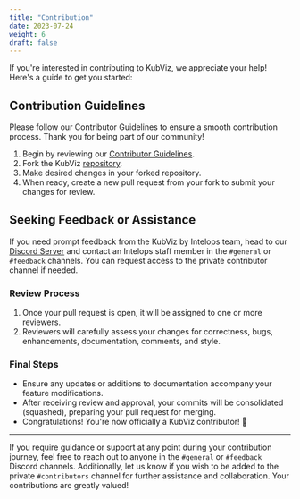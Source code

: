 ```yaml
---
title: "Contribution"
date: 2023-07-24
weight: 6
draft: false
---
```


If you're interested in contributing to KubViz, we appreciate your help! Here's a guide to get you started:

## Contribution Guidelines

Please follow our Contributor Guidelines to ensure a smooth contribution process. Thank you for being part of our community!

1. Begin by reviewing our [Contributor Guidelines](https://github.com/intelops/kubviz/blob/main/docs/CONTRIBUTING.md).
2. Fork the KubViz [repository](https://github.com/intelops/kubviz.git).
3. Make desired changes in your forked repository.
4. When ready, create a new pull request from your fork to submit your changes for review.

## Seeking Feedback or Assistance

If you need prompt feedback from the KubViz by Intelops team, head to our [Discord Server](https://intelops.ai/) and contact an Intelops staff member in the `#general` or `#feedback` channels. You can request access to the private contributor channel if needed.

### Review Process

1. Once your pull request is open, it will be assigned to one or more reviewers.
2. Reviewers will carefully assess your changes for correctness, bugs, enhancements, documentation, comments, and style.

### Final Steps

- Ensure any updates or additions to documentation accompany your feature modifications.
- After receiving review and approval, your commits will be consolidated (squashed), preparing your pull request for merging.
- Congratulations! You're now officially a KubViz contributor! 🎉

---
If you require guidance or support at any point during your contribution journey, feel free to reach out to anyone in the `#general` or `#feedback` Discord channels. Additionally, let us know if you wish to be added to the private `#contributors` channel for further assistance and collaboration. Your contributions are greatly valued!
